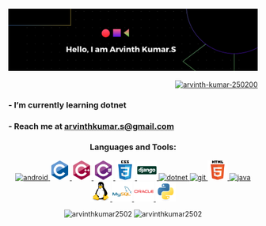 
<p align="center"><img src="https://github.com/ArvinthKumar2502/ArvinthKumar2502/blob/main/Banner.png"/></p>

<p align="right"> <a href="https://linkedin.com/in/arvinth-kumar-250200" target="blank"><img align="center" src="https://cdn.jsdelivr.net/npm/simple-icons@3.0.1/icons/linkedin.svg" alt="arvinth-kumar-250200" height="30" width="40" /></a> </p>


### -  I’m currently learning dotnet

### -  Reach me at  **arvinthkumar.s@gmail.com**

<h3 align="center">Languages and Tools:</h3>
<p align="center"> <a href="https://developer.android.com" target="_blank"> <img src="https://commons.wikimedia.org/wiki/File:Android_logo_2019_(stacked).svg" alt="android" width="40" height="40"/> </a> 
<a href="https://www.cprogramming.com/" target="_blank"> <img src="https://raw.githubusercontent.com/devicons/devicon/master/icons/c/c-original.svg" alt="c" width="40" height="40"/> </a> 
<a href="https://www.w3schools.com/cpp/" target="_blank"> <img src="https://raw.githubusercontent.com/devicons/devicon/master/icons/cplusplus/cplusplus-original.svg" alt="cplusplus" width="40" height="40"/> </a> 
<a href="https://www.w3schools.com/cs/" target="_blank"> <img src="https://raw.githubusercontent.com/devicons/devicon/master/icons/csharp/csharp-original.svg" alt="csharp" width="40" height="40"/> </a> 
<a href="https://www.w3schools.com/css/" target="_blank"> <img src="https://raw.githubusercontent.com/devicons/devicon/master/icons/css3/css3-original-wordmark.svg" alt="css3" width="40" height="40"/> </a> 
<a href="https://www.djangoproject.com/" target="_blank"> <img src="https://raw.githubusercontent.com/devicons/devicon/master/icons/django/django-original.svg" alt="django" width="40" height="40"/> </a> 
<a href="https://dotnet.microsoft.com/" target="_blank"> <img src="https://docs.microsoft.com/en-us/media/logos/logo_NET.svg" alt="dotnet" width="40" height="40"/> </a>
<a href="https://git-scm.com/" target="_blank"> <img src="https://www.vectorlogo.zone/logos/git-scm/git-scm-icon.svg" alt="git" width="40" height="40"/> </a> 
<a href="https://www.w3.org/html/" target="_blank"> <img src="https://raw.githubusercontent.com/devicons/devicon/master/icons/html5/html5-original-wordmark.svg" alt="html5" width="40" height="40"/> </a> 
<a href="https://www.java.com" target="_blank"> <img src="https://image.flaticon.com/icons/png/512/3291/3291669.png" alt="java" width="40" height="40"/> </a> 
<a href="https://www.linux.org/" target="_blank"> <img src="https://raw.githubusercontent.com/devicons/devicon/master/icons/linux/linux-original.svg" alt="linux" width="40" height="40"/> </a> 
<a href="https://www.mysql.com/" target="_blank"> <img src="https://raw.githubusercontent.com/devicons/devicon/master/icons/mysql/mysql-original-wordmark.svg" alt="mysql" width="40" height="40"/> </a> 
<a href="https://www.oracle.com/" target="_blank"> <img src="https://raw.githubusercontent.com/devicons/devicon/master/icons/oracle/oracle-original.svg" alt="oracle" width="40" height="40"/> </a> 
<a href="https://www.python.org" target="_blank"> <img src="https://raw.githubusercontent.com/devicons/devicon/master/icons/python/python-original.svg" alt="python" width="40" height="40"/> </a> 

  
<br>
<p align="center"><img src="https://github-readme-stats.vercel.app/api/?username=arvinthkumar2502&show_icons=true&theme=nightowl&hide_title=true" alt="arvinthkumar2502" />
<img src="https://github-readme-stats.vercel.app/api/top-langs/?username=arvinthkumar2502&show_icons=true&theme=nightowl&layout=compact" alt="arvinthkumar2502" /></p>
